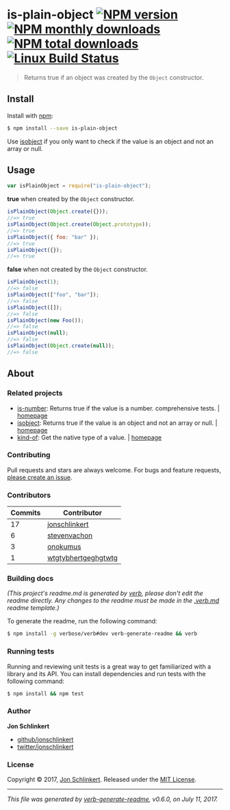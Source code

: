 # is-plain-object [![NPM version](https://img.shields.io/npm/v/is-plain-object.svg?style=flat)](https://www.npmjs.com/package/is-plain-object) [![NPM monthly downloads](https://img.shields.io/npm/dm/is-plain-object.svg?style=flat)](https://npmjs.org/package/is-plain-object) [![NPM total downloads](https://img.shields.io/npm/dt/is-plain-object.svg?style=flat)](https://npmjs.org/package/is-plain-object) [![Linux Build Status](https://img.shields.io/travis/jonschlinkert/is-plain-object.svg?style=flat&label=Travis)](https://travis-ci.org/jonschlinkert/is-plain-object)

> Returns true if an object was created by the `Object` constructor.

## Install

Install with [npm](https://www.npmjs.com/):

```sh
$ npm install --save is-plain-object
```

Use [isobject](https://github.com/jonschlinkert/isobject) if you only want to check if the value is an object and not an array or null.

## Usage

```js
var isPlainObject = require("is-plain-object");
```

**true** when created by the `Object` constructor.

```js
isPlainObject(Object.create({}));
//=> true
isPlainObject(Object.create(Object.prototype));
//=> true
isPlainObject({ foo: "bar" });
//=> true
isPlainObject({});
//=> true
```

**false** when not created by the `Object` constructor.

```js
isPlainObject(1);
//=> false
isPlainObject(["foo", "bar"]);
//=> false
isPlainObject([]);
//=> false
isPlainObject(new Foo());
//=> false
isPlainObject(null);
//=> false
isPlainObject(Object.create(null));
//=> false
```

## About

### Related projects

- [is-number](https://www.npmjs.com/package/is-number): Returns true if the value is a number. comprehensive tests. | [homepage](https://github.com/jonschlinkert/is-number "Returns true if the value is a number. comprehensive tests.")
- [isobject](https://www.npmjs.com/package/isobject): Returns true if the value is an object and not an array or null. | [homepage](https://github.com/jonschlinkert/isobject "Returns true if the value is an object and not an array or null.")
- [kind-of](https://www.npmjs.com/package/kind-of): Get the native type of a value. | [homepage](https://github.com/jonschlinkert/kind-of "Get the native type of a value.")

### Contributing

Pull requests and stars are always welcome. For bugs and feature requests, [please create an issue](../../issues/new).

### Contributors

| **Commits** | **Contributor**                                               |
| ----------- | ------------------------------------------------------------- |
| 17          | [jonschlinkert](https://github.com/jonschlinkert)             |
| 6           | [stevenvachon](https://github.com/stevenvachon)               |
| 3           | [onokumus](https://github.com/onokumus)                       |
| 1           | [wtgtybhertgeghgtwtg](https://github.com/wtgtybhertgeghgtwtg) |

### Building docs

_(This project's readme.md is generated by [verb](https://github.com/verbose/verb-generate-readme), please don't edit the readme directly. Any changes to the readme must be made in the [.verb.md](.verb.md) readme template.)_

To generate the readme, run the following command:

```sh
$ npm install -g verbose/verb#dev verb-generate-readme && verb
```

### Running tests

Running and reviewing unit tests is a great way to get familiarized with a library and its API. You can install dependencies and run tests with the following command:

```sh
$ npm install && npm test
```

### Author

**Jon Schlinkert**

- [github/jonschlinkert](https://github.com/jonschlinkert)
- [twitter/jonschlinkert](https://twitter.com/jonschlinkert)

### License

Copyright © 2017, [Jon Schlinkert](https://github.com/jonschlinkert).
Released under the [MIT License](LICENSE).

---

_This file was generated by [verb-generate-readme](https://github.com/verbose/verb-generate-readme), v0.6.0, on July 11, 2017._
